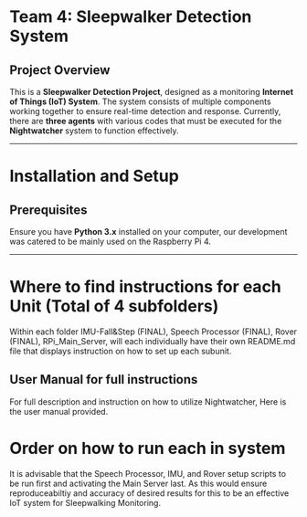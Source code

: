 # Team 4: Sleepwalker Detection System

## Project Overview
This is a **Sleepwalker Detection Project**, designed as a monitoring **Internet of Things (IoT) System**. The system consists of multiple components working together to ensure real-time detection and response. Currently, there are **three agents** with various codes that must be executed for the **Nightwatcher** system to function effectively.

---

# Installation and Setup

## Prerequisites
Ensure you have **Python 3.x** installed on your computer, our development was catered to be mainly used on the Raspberry Pi 4.

---

# Where to find instructions for each Unit (Total of 4 subfolders) 

Within each folder IMU-Fall&Step (FINAL), Speech Processor (FINAL), Rover (FINAL), RPi_Main_Server, will each individually have their own README.md file that displays instruction on how to set up each subunit.


## User Manual for full instructions 
For full description and instruction on how to utilize Nightwatcher, Here is the user manual provided.


# Order on how to run each in system
It is advisable that the Speech Processor, IMU, and Rover setup scripts to be run first and activating the Main Server last. As this would ensure reproduceabiltiy and accuracy of desired results for this to be an effective IoT system for Sleepwalking Monitoring.
